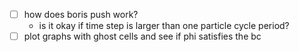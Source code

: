 - [ ] how does boris push work? 
    - is it okay if time step is larger than one particle cycle period?
- [ ] plot graphs with ghost cells and see if phi satisfies the bc